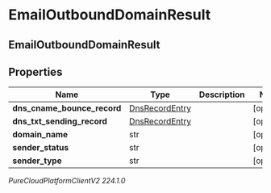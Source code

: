 # EmailOutboundDomainResult

## EmailOutboundDomainResult

## Properties

|Name | Type | Description | Notes|
|------------ | ------------- | ------------- | -------------|
| **dns_cname_bounce_record** | [DnsRecordEntry](DnsRecordEntry) |  | [optional] |
| **dns_txt_sending_record** | [DnsRecordEntry](DnsRecordEntry) |  | [optional] |
| **domain_name** | str |  | [optional] |
| **sender_status** | str |  | [optional] |
| **sender_type** | str |  | [optional] |



_PureCloudPlatformClientV2 224.1.0_
